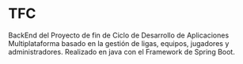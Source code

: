# TFC
 BackEnd del Proyecto de fin de Ciclo de Desarrollo de Aplicaciones Multiplataforma basado en la gestión de ligas, equipos, jugadores y administradores. Realizado en java con el Framework de Spring Boot. 

